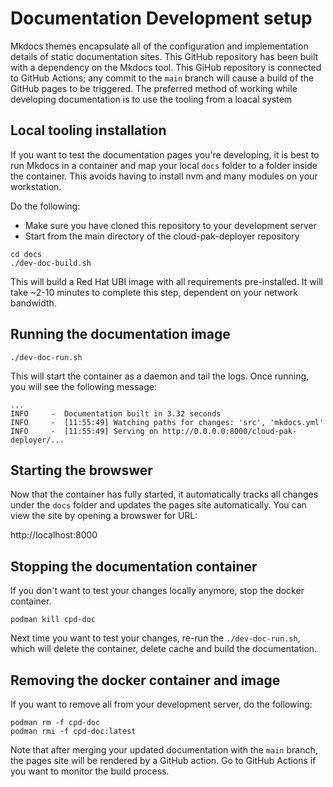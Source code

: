 # Documentation Development setup

Mkdocs themes encapsulate all of the configuration and implementation details of static documentation sites. This GitHub repository has been built with a dependency on the Mkdocs tool. This GiHub repository is connected to GitHub Actions; any commit to the `main` branch will cause a build of the GitHub pages to be triggered. The preferred method of working while developing documentation is to use the tooling from a loacal system

## Local tooling installation
If you want to test the documentation pages you're developing, it is best to run Mkdocs in a container and map your local `docs` folder to a folder inside the container. This avoids having to install nvm and many modules on your workstation.

Do the following:

* Make sure you have cloned this repository to your development server
* Start from the main directory of the cloud-pak-deployer repository
```
cd docs
./dev-doc-build.sh
```

This will build a Red Hat UBI image with all requirements pre-installed. It will take ~2-10 minutes to complete this step, dependent on your network bandwidth.

## Running the documentation image
```
./dev-doc-run.sh
```

This will start the container as a daemon and tail the logs. Once running, you will see the following message:
```output
...
INFO     -  Documentation built in 3.32 seconds
INFO     -  [11:55:49] Watching paths for changes: 'src', 'mkdocs.yml'
INFO     -  [11:55:49] Serving on http://0.0.0.0:8000/cloud-pak-deployer/...
```

## Starting the browswer
Now that the container has fully started, it automatically tracks all changes under the `docs` folder and updates the pages site automatically. You can view the site by opening a browswer for URL:

http://localhost:8000

## Stopping the documentation container
If you don't want to test your changes locally anymore, stop the docker container.
```
podman kill cpd-doc
```

Next time you want to test your changes, re-run the `./dev-doc-run.sh`, which will delete the container, delete cache and build the documentation.

## Removing the docker container and image
If you want to remove all from your development server, do the following:
```
podman rm -f cpd-doc
podman rmi -f cpd-doc:latest
```

Note that after merging your updated documentation with the `main` branch, the pages site will be rendered by a GitHub action. Go to GitHub Actions if you want to monitor the build process.
